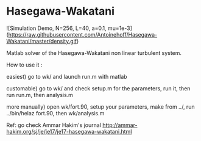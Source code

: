 # Hasegawa-Wakatani

![Simulation Demo, N=256, L=40, a=0.1, mu=1e-3] (https://raw.githubusercontent.com/Antoinehoff/Hasegawa-Wakatani/master/density.gif)

Matlab solver of the Hasegawa-Wakatani non linear turbulent system.

How to use it : 

easiest) go to wk/ and launch run.m with matlab

customable) go to wk/ and check setup.m for the parameters, run it, then run run.m, then analysis.m

more manually) open wk/fort.90, setup your parameters, make from ../, run ../bin/helaz fort.90, then wk/analysis.m

Ref: go check Ammar Hakim's journal http://ammar-hakim.org/sj/je/je17/je17-hasegawa-wakatani.html
